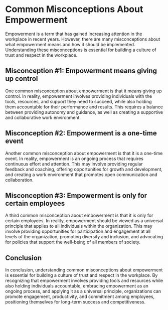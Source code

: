 Common Misconceptions About Empowerment
================================================================

Empowerment is a term that has gained increasing attention in the workplace in recent years. However, there are many misconceptions about what empowerment means and how it should be implemented. Understanding these misconceptions is essential for building a culture of trust and respect in the workplace.

Misconception #1: Empowerment means giving up control
-----------------------------------------------------

One common misconception about empowerment is that it means giving up control. In reality, empowerment involves providing individuals with the tools, resources, and support they need to succeed, while also holding them accountable for their performance and results. This requires a balance between providing autonomy and guidance, as well as creating a supportive and collaborative work environment.

Misconception #2: Empowerment is a one-time event
-------------------------------------------------

Another common misconception about empowerment is that it is a one-time event. In reality, empowerment is an ongoing process that requires continuous effort and attention. This may involve providing regular feedback and coaching, offering opportunities for growth and development, and creating a work environment that promotes open communication and collaboration.

Misconception #3: Empowerment is only for certain employees
-----------------------------------------------------------

A third common misconception about empowerment is that it is only for certain employees. In reality, empowerment should be viewed as a universal principle that applies to all individuals within the organization. This may involve providing opportunities for participation and engagement at all levels of the organization, promoting diversity and inclusion, and advocating for policies that support the well-being of all members of society.

Conclusion
----------

In conclusion, understanding common misconceptions about empowerment is essential for building a culture of trust and respect in the workplace. By recognizing that empowerment involves providing tools and resources while also holding individuals accountable, embracing empowerment as an ongoing process, and applying it as a universal principle, organizations can promote engagement, productivity, and commitment among employees, positioning themselves for long-term success and competitiveness.
